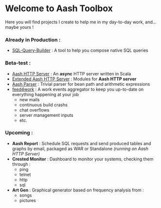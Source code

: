 # Welcome to Aash Toolbox

Here you will find projects I create to help me in my day-to-day work, and... maybe yours !

### Already in Production :
 * [SQL-Query-Builder](https://github.com/ledoyen/aash/tree/master/sql-query-builder) : A tool to help you compose native SQL queries

### Beta-test :
 * [Aash HTTP Server](https://github.com/ledoyen/aash/tree/master/aash-http-server) : An __async__ HTTP server written in Scala
 * [Extended Aash HTTP Server](https://github.com/ledoyen/aash/tree/master/extended-aash-http-server) : Modules for __Aash HTTP server__
 * [Aash Parser](https://github.com/ledoyen/aash/tree/master/aash-parser) : Trivial parser for bean path and arithmetic expressions
 * [feed4work](https://github.com/ledoyen/aash/tree/master/feed4work) : A work events aggregator to keep you up-to-date on everything happening at your job
   * new mails
   * continuous build crashs
   * chat overflows
   * server management inputs
   * etc.


### Upcoming :
 * __Aash Report__ : Schedule SQL requests and send produced tables and graphs by email, packaged as WAR or Standalone _(running on Aash HTTP Server)_
 * __Crested Monitor__ : Dashboard to monitor your systems, checking them through :
   * ping
   * telnet
   * http
   * sql
 * __Art Gen__ : Graphical generator based on frequency analysis from :
   * songs
   * pictures
